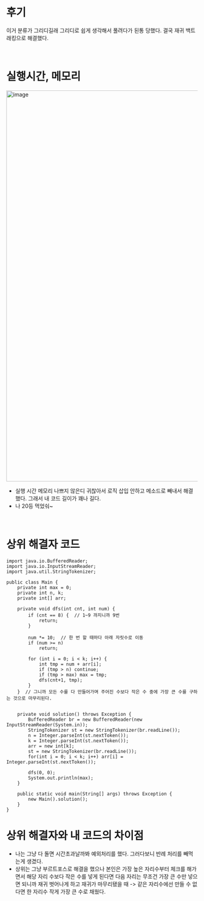 # 후기
이거 분류가 그리디길래 그리디로 쉽게 생각해서 풀려다가 된통 당했다.
결국 재귀 백트래킹으로 해결했다. 

<br>

# 실행시간, 메모리
<img width="1031" alt="image" src="https://github.com/Ryeohwan/Spring_study/assets/73810834/0df5dae7-b530-4089-b602-9ecd2bbd1649">

- 실행 시간 메모리 나쁘지 않은디 귀찮아서 로직 삽입 안하고 메소드로 빼내서 해결했다. 그래서 내 코드 길이가 꽤나 길다.
- 나 20등 먹었숴~

<br>

# 상위 해결자 코드 
```
import java.io.BufferedReader;
import java.io.InputStreamReader;
import java.util.StringTokenizer;

public class Main {
    private int max = 0;
    private int n, k;
    private int[] arr;

    private void dfs(int cnt, int num) {
        if (cnt == 8) {  // 1~9 까지니까 9번
            return;
        }

        num *= 10;  // 한 번 할 때마다 아래 자릿수로 이동
        if (num >= n)
            return;

        for (int i = 0; i < k; i++) {
            int tmp = num + arr[i];
            if (tmp > n) continue;
            if (tmp > max) max = tmp;
            dfs(cnt+1, tmp);
        }
    }  // 그니까 모든 수를 다 만들어가며 주어진 수보다 작은 수 중에 가장 큰 수를 구하는 것으로 마무리된다.


    private void solution() throws Exception {
        BufferedReader br = new BufferedReader(new InputStreamReader(System.in));
        StringTokenizer st = new StringTokenizer(br.readLine());
        n = Integer.parseInt(st.nextToken());
        k = Integer.parseInt(st.nextToken());
        arr = new int[k];
        st = new StringTokenizer(br.readLine());
        for(int i = 0; i < k; i++) arr[i] = Integer.parseInt(st.nextToken());

        dfs(0, 0);
        System.out.println(max);
    }

    public static void main(String[] args) throws Exception {
        new Main().solution();
    }
}

```

# 상위 해결자와 내 코드의 차이점
- 나는 그냥 다 돌면 시간초과날까봐 예외처리를 했다.  그러다보니 반례 처리를 빼먹는게 생겼다. 
- 상위는 그냥 부르트포스로 해결을 했으나 본인은 가장 높은 자리수부터 체크를 해가면서 해당 자리 수보다 작은 수를 넣게 된다면 다음 자리는 무조건 가장 큰 수만 넣으면 되니까 재귀 벗어나게 하고 재귀가 마무리됐을 때 -> 같은 자리수에선 만들 수 없다면 한 자리수 작게 가장 큰 수로 채웠다.